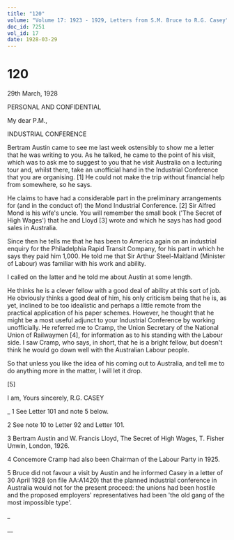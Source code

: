 ```yaml
---
title: "120"
volume: "Volume 17: 1923 - 1929, Letters from S.M. Bruce to R.G. Casey"
doc_id: 7251
vol_id: 17
date: 1928-03-29
---
```


# 120

29th March, 1928

PERSONAL AND CONFIDENTIAL

My dear P.M.,

INDUSTRIAL CONFERENCE

Bertram Austin came to see me last week ostensibly to show me a letter that he was writing to you. As he talked, he came to the point of his visit, which was to ask me to suggest to you that he visit Australia on a lecturing tour and, whilst there, take an unofficial hand in the Industrial Conference that you are organising. [1] He could not make the trip without financial help from somewhere, so he says.

He claims to have had a considerable part in the preliminary arrangements for (and in the conduct of) the Mond Industrial Conference. [2] Sir Alfred Mond is his wife's uncle. You will remember the small book ('The Secret of High Wages') that he and Lloyd [3] wrote and which he says has had good sales in Australia.

Since then he tells me that he has been to America again on an industrial enquiry for the Philadelphia Rapid Transit Company, for his part in which he says they paid him 1,000. He told me that Sir Arthur Steel-Maitland (Minister of Labour) was familiar with his work and ability.

I called on the latter and he told me about Austin at some length.

He thinks he is a clever fellow with a good deal of ability at this sort of job. He obviously thinks a good deal of him, his only criticism being that he is, as yet, inclined to be too idealistic and perhaps a little remote from the practical application of his paper schemes. However, he thought that he might be a most useful adjunct to your Industrial Conference by working unofficially. He referred me to Cramp, the Union Secretary of the National Union of Railwaymen [4], for information as to his standing with the Labour side. I saw Cramp, who says, in short, that he is a bright fellow, but doesn't think he would go down well with the Australian Labour people.

So that unless you like the idea of his coming out to Australia, and tell me to do anything more in the matter, I will let it drop.

[5]

I am, Yours sincerely, R.G. CASEY 

_ 1 See Letter 101 and note 5 below.

2 See note 10 to Letter 92 and Letter 101.

3 Bertram Austin and W. Francis Lloyd, The Secret of High Wages, T. Fisher Unwin, London, 1926.

4 Concemore Cramp had also been Chairman of the Labour Party in 1925.

5 Bruce did not favour a visit by Austin and he informed Casey in a letter of 30 April 1928 (on file AA:A1420) that the planned industrial conference in Australia would not for the present proceed: the unions had been hostile and the proposed employers' representatives had been 'the old gang of the most impossible type'.

_

__
